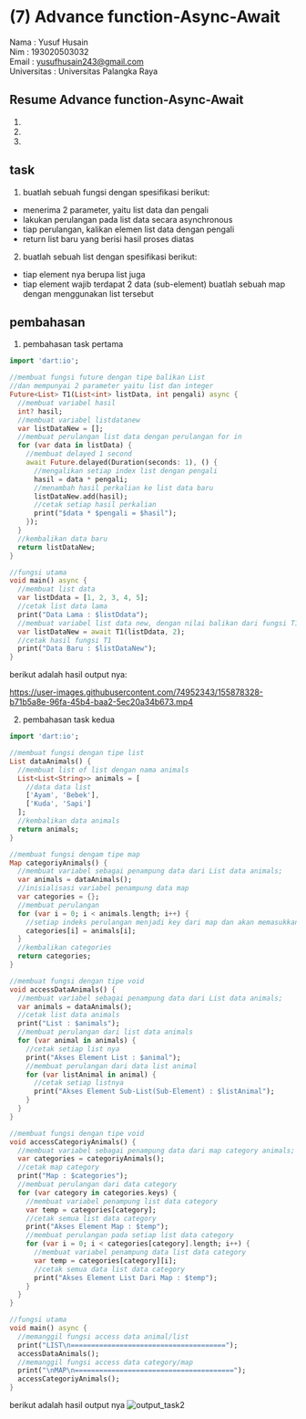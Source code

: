 # (7) Advance function-Async-Await
Nama : Yusuf Husain <br>
Nim : 193020503032 <br>
Email : yusufhusain243@gmail.com <br>
Universitas : Universitas Palangka Raya
## Resume Advance function-Async-Await
1. 
2. 
3. 

## task
1. buatlah sebuah fungsi dengan spesifikasi berikut:
- menerima 2 parameter, yaitu list data dan pengali
- lakukan perulangan pada list data secara asynchronous
- tiap perulangan, kalikan elemen list data dengan pengali
- return list baru yang berisi hasil proses diatas
2. buatlah sebuah list dengan spesifikasi berikut:
- tiap element nya berupa list juga
- tiap element wajib terdapat 2 data (sub-element)
buatlah sebuah map dengan menggunakan list tersebut

## pembahasan
1. pembahasan task pertama
```dart
import 'dart:io';

//membuat fungsi future dengan tipe balikan List
//dan mempunyai 2 parameter yaitu list dan integer
Future<List> T1(List<int> listData, int pengali) async {
  //membuat variabel hasil
  int? hasil;
  //membuat variabel listdatanew
  var listDataNew = [];
  //membuat perulangan list data dengan perulangan for in
  for (var data in listData) {
    //membuat delayed 1 second
    await Future.delayed(Duration(seconds: 1), () {
      //mengalikan setiap index list dengan pengali
      hasil = data * pengali;
      //menambah hasil perkalian ke list data baru
      listDataNew.add(hasil);
      //cetak setiap hasil perkalian
      print("$data * $pengali = $hasil");
    });
  }
  //kembalikan data baru
  return listDataNew;
}

//fungsi utama
void main() async {
  //membuat list data
  var listDdata = [1, 2, 3, 4, 5];
  //cetak list data lama
  print("Data Lama : $listDdata");
  //membuat variabel list data new, dengan nilai balikan dari fungsi T1
  var listDataNew = await T1(listDdata, 2);
  //cetak hasil fungsi T1
  print("Data Baru : $listDataNew");
}
```
berikut adalah hasil output nya:

https://user-images.githubusercontent.com/74952343/155878328-b71b5a8e-96fa-45b4-baa2-5ec20a34b673.mp4

2. pembahasan task kedua
```dart
import 'dart:io';

//membuat fungsi dengan tipe list
List dataAnimals() {
  //membuat list of list dengan nama animals
  List<List<String>> animals = [
    //data data list
    ['Ayam', 'Bebek'],
    ['Kuda', 'Sapi']
  ];
  //kembalikan data animals
  return animals;
}

//membuat fungsi dengam tipe map
Map categoriyAnimals() {
  //membuat variabel sebagai penampung data dari List data animals;
  var animals = dataAnimals();
  //inisialisasi variabel penampung data map
  var categories = {};
  //membuat perulangan
  for (var i = 0; i < animals.length; i++) {
    //setiap indeks perulangan menjadi key dari map dan akan memasukkan data list animals ke masing masing key
    categories[i] = animals[i];
  }
  //kembalikan categories
  return categories;
}

//membuat fungsi dengan tipe void
void accessDataAnimals() {
  //membuat variabel sebagai penampung data dari List data animals;
  var animals = dataAnimals();
  //cetak list data animals
  print("List : $animals");
  //membuat perulangan dari list data animals
  for (var animal in animals) {
    //cetak setiap list nya
    print("Akses Element List : $animal");
    //membuat perulangan dari data list animal
    for (var listAnimal in animal) {
      //cetak setiap listnya
      print("Akses Element Sub-List(Sub-Element) : $listAnimal");
    }
  }
}

//membuat fungsi dengan tipe void
void accessCategoriyAnimals() {
  //membuat variabel sebagai penampung data dari map category animals;
  var categories = categoriyAnimals();
  //cetak map category
  print("Map : $categories");
  //membuat perulangan dari data category
  for (var category in categories.keys) {
    //membuat variabel penampung list data category
    var temp = categories[category];
    //cetak semua list data category
    print("Akses Element Map : $temp");
    //membuat perulangan pada setiap list data category
    for (var i = 0; i < categories[category].length; i++) {
      //membuat variabel penampung data list data category
      var temp = categories[category][i];
      //cetak semua data list data category
      print("Akses Element List Dari Map : $temp");
    }
  }
}

//fungsi utama
void main() async {
  //memanggil fungsi access data animal/list
  print("LIST\n======================================");
  accessDataAnimals();
  //memanggil fungsi access data category/map
  print("\nMAP\n=======================================");
  accessCategoriyAnimals();
}

```

berikut adalah hasil output nya
![output_task2](https://user-images.githubusercontent.com/74952343/155878411-e80e4b68-b36b-4350-90a9-bc1d1b2ce67f.jpeg)
